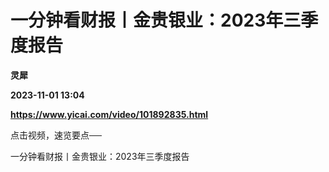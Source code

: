 # 一分钟看财报丨金贵银业：2023年三季度报告
**灵犀**

**2023-11-01 13:04**

**https://www.yicai.com/video/101892835.html**

点击视频，速览要点──

一分钟看财报丨金贵银业：2023年三季度报告